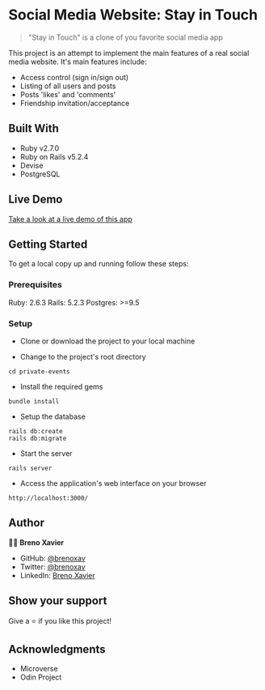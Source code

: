 # Social Media Website: Stay in Touch

> "Stay in Touch" is a clone of you favorite social media app

This project is an attempt to implement the main features of a real social media website.
It's main features include:
- Access control (sign in/sign out)
- Listing of all users and posts
- Posts 'likes' and 'comments'
- Friendship invitation/acceptance

## Built With

- Ruby v2.7.0
- Ruby on Rails v5.2.4
- Devise
- PostgreSQL

## Live Demo

[Take a look at a live demo of this app](https://stay-in-touch-social.herokuapp.com/)

## Getting Started

To get a local copy up and running follow these steps:

### Prerequisites

Ruby: 2.6.3
Rails: 5.2.3
Postgres: >=9.5

### Setup

- Clone or download the project to your local machine

- Change to the project's root directory
```
cd private-events
```

- Install the required gems
```
bundle install
```

- Setup the database
```
rails db:create
rails db:migrate
```

- Start the server
```
rails server
```

- Access the application's web interface on your browser
```
http://localhost:3000/
```

## Author

👨‍💻 **Breno Xavier**

- GitHub: [@brenoxav](https://github.com/brenoxav)
- Twitter: [@brenoxav](https://twitter.com/brenoxav)
- LinkedIn: [Breno Xavier](https://linkedin.com/in/brenoxav)

## Show your support

Give a ⭐️ if you like this project!

## Acknowledgments

- Microverse
- Odin Project